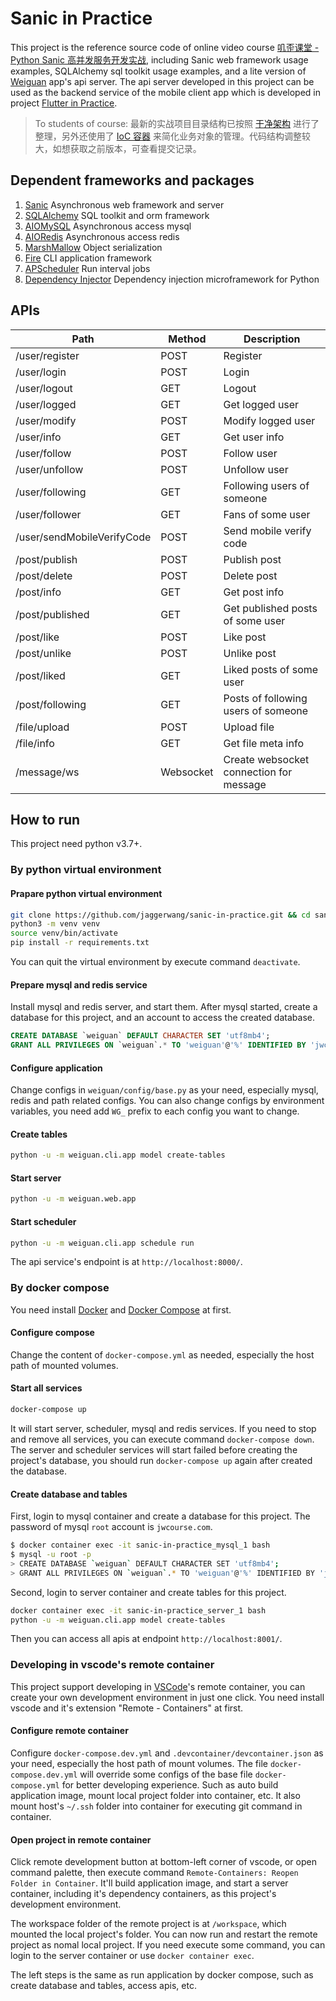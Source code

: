 # Sanic in Practice

This project is the reference source code of online video course [叽歪课堂 - Python Sanic 高并发服务开发实战](https://blog.jaggerwang.net/jwcourse-python-sanic-high-currency-service-develop-in-practice/), including Sanic web framework usage examples, SQLAlchemy sql toolkit usage examples, and a lite version of [Weiguan](https://weiguan.app/) app's api server. The api server developed in this project can be used as the backend service of the mobile client app which is developed in project [Flutter in Practice](https://github.com/jaggerwang/flutter-in-practice).

> To students of course: 最新的实战项目目录结构已按照 [干净架构](https://blog.jaggerwang.net/clean-architecture-in-practice/) 进行了整理，另外还使用了 [IoC 容器](https://blog.jaggerwang.net/simplify-business-objects-management-by-ioc-container/) 来简化业务对象的管理。代码结构调整较大，如想获取之前版本，可查看提交记录。

## Dependent frameworks and packages

1. [Sanic](https://github.com/huge-success/sanic) Asynchronous web framework and server
1. [SQLAlchemy](https://github.com/sqlalchemy/sqlalchemy) SQL toolkit and orm framework
1. [AIOMySQL](https://github.com/aio-libs/aiomysql) Asynchronous access mysql
1. [AIORedis](https://github.com/aio-libs/aioredis) Asynchronous access redis
1. [MarshMallow](https://github.com/marshmallow-code/marshmallow/) Object serialization
1. [Fire](https://github.com/google/python-fire) CLI application framework
1. [APScheduler](https://github.com/agronholm/apscheduler) Run interval jobs
1. [Dependency Injector](https://github.com/ets-labs/python-dependency-injector) Dependency injection microframework for Python

## APIs

| Path  | Method | Description |
| ------------- | ------------- | ------------- |
| /user/register | POST | Register |
| /user/login | POST | Login |
| /user/logout | GET | Logout |
| /user/logged | GET | Get logged user |
| /user/modify | POST | Modify logged user |
| /user/info | GET | Get user info |
| /user/follow | POST | Follow user |
| /user/unfollow | POST | Unfollow user |
| /user/following | GET | Following users of someone |
| /user/follower | GET | Fans of some user |
| /user/sendMobileVerifyCode | POST | Send mobile verify code |
| /post/publish | POST | Publish post |
| /post/delete | POST | Delete post |
| /post/info | GET | Get post info |
| /post/published | GET | Get published posts of some user |
| /post/like | POST | Like post |
| /post/unlike | POST | Unlike post |
| /post/liked | GET | Liked posts of some user |
| /post/following | GET | Posts of following users of someone |
| /file/upload | POST | Upload file |
| /file/info | GET | Get file meta info |
| /message/ws | Websocket | Create websocket connection for message |

## How to run

This project need python v3.7+.

### By python virtual environment

#### Prapare python virtual environment

```bash
git clone https://github.com/jaggerwang/sanic-in-practice.git && cd sanic-in-practice
python3 -m venv venv
source venv/bin/activate
pip install -r requirements.txt
```

You can quit the virtual environment by execute command `deactivate`.

#### Prepare mysql and redis service

Install mysql and redis server, and start them. After mysql started, create a database for this project, and an account to access the created database.

```sql
CREATE DATABASE `weiguan` DEFAULT CHARACTER SET 'utf8mb4';
GRANT ALL PRIVILEGES ON `weiguan`.* TO 'weiguan'@'%' IDENTIFIED BY 'jwcourse.com';
```

#### Configure application

Change configs in `weiguan/config/base.py` as your need, especially mysql, redis and path related configs. You can also change configs by environment variables, you need add `WG_` prefix to each config you want to change.

#### Create tables

```bash
python -u -m weiguan.cli.app model create-tables
```

#### Start server

```bash
python -u -m weiguan.web.app
```

#### Start scheduler

```bash
python -u -m weiguan.cli.app schedule run
```

The api service's endpoint is at `http://localhost:8000/`.

### By docker compose

You need install [Docker](https://www.docker.com/) and [Docker Compose](https://docs.docker.com/compose/) at first.

#### Configure compose

Change the content of `docker-compose.yml` as needed, especially the host path of mounted volumes.

#### Start all services

```bash
docker-compose up
```

It will start server, scheduler, mysql and redis services. If you need to stop and remove all services, you can execute command `docker-compose down`. The server and scheduler services will start failed before creating the project's database, you should run `docker-compose up` again after created the database.

#### Create database and tables

First, login to mysql container and create a database for this project. The password of mysql `root` account is `jwcourse.com`.

```bash
$ docker container exec -it sanic-in-practice_mysql_1 bash
$ mysql -u root -p
> CREATE DATABASE `weiguan` DEFAULT CHARACTER SET 'utf8mb4';
> GRANT ALL PRIVILEGES ON `weiguan`.* TO 'weiguan'@'%' IDENTIFIED BY 'jwcourse.com';
```

Second, login to server container and create tables for this project.

```bash
docker container exec -it sanic-in-practice_server_1 bash
python -u -m weiguan.cli.app model create-tables
```

Then you can access all apis at endpoint `http://localhost:8001/`.

### Developing in vscode's remote container

This project support developing in [VSCode](https://code.visualstudio.com/)'s remote container, you can create your own development environment in just one click. You need install vscode and it's extension "Remote - Containers" at first.

#### Configure remote container

Configure `docker-compose.dev.yml` and `.devcontainer/devcontainer.json` as your need, especially the host path of mount volumes. The file `docker-compose.dev.yml` will override some configs of the base file `docker-compose.yml` for better developing experience. Such as auto build application image, mount local project folder into container, etc. It also mount host's `~/.ssh` folder into container for executing git command in container.

#### Open project in remote container

Click remote development button at bottom-left corner of vscode, or open command palette, then execute command `Remote-Containers: Reopen Folder in Container`. It'll build application image, and start a server container, including it's dependency containers, as this project's development environment.

The workspace folder of the remote project is at `/workspace`, which mounted the local project's folder. You can now run and restart the remote project as nomal local project. If you need execute some command, you can login to the server container or use `docker container exec`.

The left steps is the same as run application by docker compose, such as create database and tables, access apis, etc.
